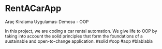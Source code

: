 # RentACarApp
Araç Kiralama Uygulaması Demosu - OOP

In this project, we are coding a car rental automation. We give life to OOP by taking into account the solid principles that form the foundations of a sustainable and open-to-change application.
#solid #oop #aop #blablabla
